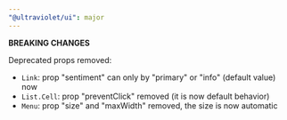 ```yaml
---
"@ultraviolet/ui": major
---
```


**BREAKING CHANGES**

Deprecated props removed:
- `Link`: prop "sentiment" can only by "primary" or "info" (default value) now
- `List.Cell`: prop "preventClick" removed (it is now default behavior)
- `Menu`: prop "size" and "maxWidth" removed, the size is now automatic